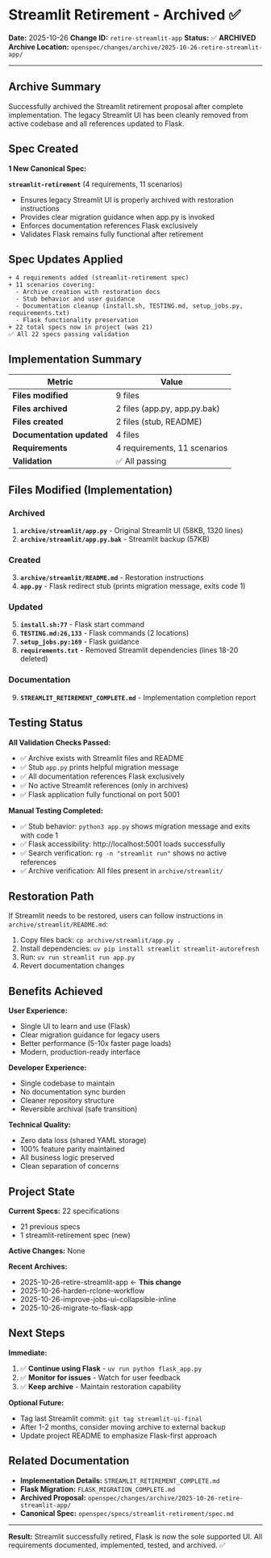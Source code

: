 # Streamlit Retirement - Archived ✅

**Date:** 2025-10-26
**Change ID:** `retire-streamlit-app`
**Status:** ✅ **ARCHIVED**
**Archive Location:** `openspec/changes/archive/2025-10-26-retire-streamlit-app/`

---

## Archive Summary

Successfully archived the Streamlit retirement proposal after complete implementation. The legacy Streamlit UI has been cleanly removed from active codebase and all references updated to Flask.

## Spec Created

**1 New Canonical Spec:**

**`streamlit-retirement`** (4 requirements, 11 scenarios)
- Ensures legacy Streamlit UI is properly archived with restoration instructions
- Provides clear migration guidance when app.py is invoked
- Enforces documentation references Flask exclusively
- Validates Flask remains fully functional after retirement

## Spec Updates Applied

```
+ 4 requirements added (streamlit-retirement spec)
+ 11 scenarios covering:
  - Archive creation with restoration docs
  - Stub behavior and user guidance
  - Documentation cleanup (install.sh, TESTING.md, setup_jobs.py, requirements.txt)
  - Flask functionality preservation
+ 22 total specs now in project (was 21)
✅ All 22 specs passing validation
```

## Implementation Summary

| Metric | Value |
|--------|-------|
| **Files modified** | 9 files |
| **Files archived** | 2 files (app.py, app.py.bak) |
| **Files created** | 2 files (stub, README) |
| **Documentation updated** | 4 files |
| **Requirements** | 4 requirements, 11 scenarios |
| **Validation** | ✅ All passing |

## Files Modified (Implementation)

### Archived
1. **`archive/streamlit/app.py`** - Original Streamlit UI (58KB, 1320 lines)
2. **`archive/streamlit/app.py.bak`** - Streamlit backup (57KB)

### Created
3. **`archive/streamlit/README.md`** - Restoration instructions
4. **`app.py`** - Flask redirect stub (prints migration message, exits code 1)

### Updated
5. **`install.sh:77`** - Flask start command
6. **`TESTING.md:26,133`** - Flask commands (2 locations)
7. **`setup_jobs.py:169`** - Flask guidance
8. **`requirements.txt`** - Removed Streamlit dependencies (lines 18-20 deleted)

### Documentation
9. **`STREAMLIT_RETIREMENT_COMPLETE.md`** - Implementation completion report

## Testing Status

**All Validation Checks Passed:**
- ✅ Archive exists with Streamlit files and README
- ✅ Stub `app.py` prints helpful migration message
- ✅ All documentation references Flask exclusively
- ✅ No active Streamlit references (only in archives)
- ✅ Flask application fully functional on port 5001

**Manual Testing Completed:**
- ✅ Stub behavior: `python3 app.py` shows migration message and exits with code 1
- ✅ Flask accessibility: http://localhost:5001 loads successfully
- ✅ Search verification: `rg -n "streamlit run"` shows no active references
- ✅ Archive verification: All files present in `archive/streamlit/`

## Restoration Path

If Streamlit needs to be restored, users can follow instructions in `archive/streamlit/README.md`:

1. Copy files back: `cp archive/streamlit/app.py .`
2. Install dependencies: `uv pip install streamlit streamlit-autorefresh`
3. Run: `uv run streamlit run app.py`
4. Revert documentation changes

## Benefits Achieved

**User Experience:**
- Single UI to learn and use (Flask)
- Clear migration guidance for legacy users
- Better performance (5-10x faster page loads)
- Modern, production-ready interface

**Developer Experience:**
- Single codebase to maintain
- No documentation sync burden
- Cleaner repository structure
- Reversible archival (safe transition)

**Technical Quality:**
- Zero data loss (shared YAML storage)
- 100% feature parity maintained
- All business logic preserved
- Clean separation of concerns

## Project State

**Current Specs:** 22 specifications
- 21 previous specs
- 1 streamlit-retirement spec (new)

**Active Changes:** None

**Recent Archives:**
- 2025-10-26-retire-streamlit-app ← **This change**
- 2025-10-26-harden-rclone-workflow
- 2025-10-26-improve-jobs-ui-collapsible-inline
- 2025-10-26-migrate-to-flask-app

## Next Steps

**Immediate:**
1. ✅ **Continue using Flask** - `uv run python flask_app.py`
2. ✅ **Monitor for issues** - Watch for user feedback
3. ✅ **Keep archive** - Maintain restoration capability

**Optional Future:**
- Tag last Streamlit commit: `git tag streamlit-ui-final`
- After 1-2 months, consider moving archive to external backup
- Update project README to emphasize Flask-first approach

## Related Documentation

- **Implementation Details:** `STREAMLIT_RETIREMENT_COMPLETE.md`
- **Flask Migration:** `FLASK_MIGRATION_COMPLETE.md`
- **Archived Proposal:** `openspec/changes/archive/2025-10-26-retire-streamlit-app/`
- **Canonical Spec:** `openspec/specs/streamlit-retirement/spec.md`

---

**Result:** Streamlit successfully retired, Flask is now the sole supported UI. All requirements documented, implemented, tested, and archived. ✅
